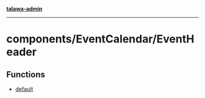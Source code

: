 [**talawa-admin**](../../../README.md)

***

# components/EventCalendar/EventHeader

## Functions

- [default](functions/default.md)
